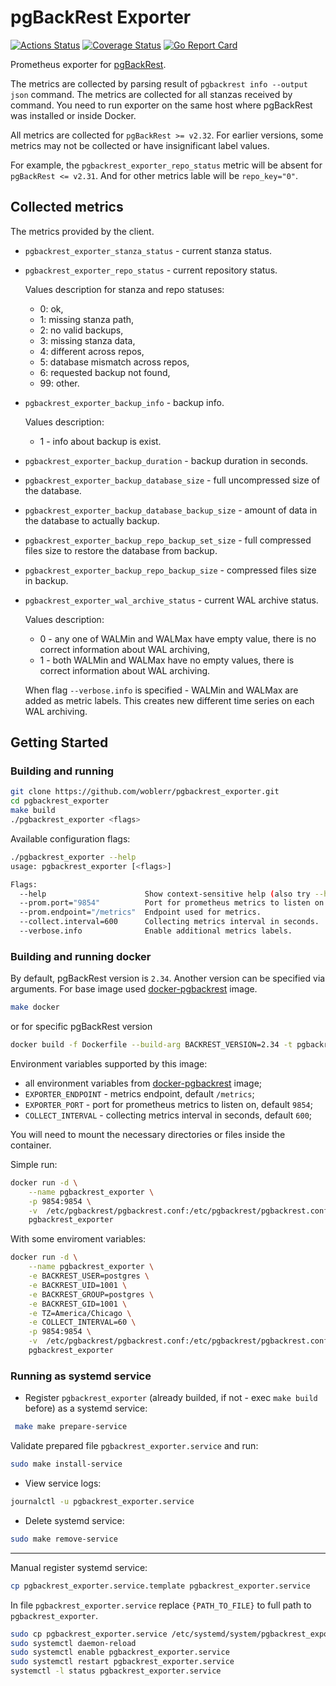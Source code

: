 # pgBackRest Exporter

[![Actions Status](https://github.com/woblerr/pgbackrest_exporter/workflows/build/badge.svg)](https://github.com/woblerr/pgbackrest_exporter/actions)
[![Coverage Status](https://coveralls.io/repos/github/woblerr/pgbackrest_exporter/badge.svg?branch=master)](https://coveralls.io/github/woblerr/pgbackrest_exporter?branch=master)
[![Go Report Card](https://goreportcard.com/badge/github.com/woblerr/pgbackrest_exporter)](https://goreportcard.com/report/github.com/woblerr/pgbackrest_exporter)

Prometheus exporter for [pgBackRest](https://pgbackrest.org/).

The metrics are collected by parsing result of `pgbackrest info --output json` command. The metrics are collected for all stanzas received by command. You need to run exporter on the same host where pgBackRest was installed or inside Docker.

All metrics are collected for `pgBackRest >= v2.32`.
For earlier versions, some metrics may not be collected or have insignificant label values.

For example, the `pgbackrest_exporter_repo_status` metric will be absent for `pgBackRest <= v2.31`.
And for other metrics lable will be `repo_key="0"`.

## Collected metrics

The metrics provided by the client.

* `pgbackrest_exporter_stanza_status` - current stanza status.
* `pgbackrest_exporter_repo_status` - current repository status.

    Values description for stanza and repo statuses:
    - 0: ok,
    - 1: missing stanza path,
    - 2: no valid backups,
    - 3: missing stanza data,
    - 4: different across repos,
    - 5: database mismatch across repos,
    - 6: requested backup not found,
    - 99: other.

* `pgbackrest_exporter_backup_info` - backup info.
    
    Values description:
     - 1 - info about backup is exist.

* `pgbackrest_exporter_backup_duration` - backup duration in seconds.
* `pgbackrest_exporter_backup_database_size` - full uncompressed size of the database.
* `pgbackrest_exporter_backup_database_backup_size` - amount of data in the database to actually backup.
* `pgbackrest_exporter_backup_repo_backup_set_size` - full compressed files size to restore the database from backup.
* `pgbackrest_exporter_backup_repo_backup_size` - compressed files size in backup.
* `pgbackrest_exporter_wal_archive_status` - current WAL archive status.

    Values description:
    - 0 - any one of WALMin and WALMax have empty value, there is no correct information about WAL archiving,
    - 1 - both WALMin and WALMax have no empty values, there is correct information about WAL archiving.

    When flag `--verbose.info` is specified - WALMin and WALMax are added as metric labels.
    This creates new different time series on each WAL archiving.

## Getting Started
### Building and running

```bash
git clone https://github.com/woblerr/pgbackrest_exporter.git
cd pgbackrest_exporter
make build
./pgbackrest_exporter <flags>
```

Available configuration flags:

```bash
./pgbackrest_exporter --help
usage: pgbackrest_exporter [<flags>]

Flags:
  --help                      Show context-sensitive help (also try --help-long and --help-man).
  --prom.port="9854"          Port for prometheus metrics to listen on.
  --prom.endpoint="/metrics"  Endpoint used for metrics.
  --collect.interval=600      Collecting metrics interval in seconds.
  --verbose.info              Enable additional metrics labels.
```

### Building and running docker
By default, pgBackRest version is `2.34`. Another version can be specified via arguments.
For base image used [docker-pgbackrest](https://github.com/woblerr/docker-pgbackrest) image.

```bash
make docker
```

or for specific pgBackRest version

```bash
docker build -f Dockerfile --build-arg BACKREST_VERSION=2.34 -t pgbackrest_exporter .
```

Environment variables supported by this image:
* all environment variables from [docker-pgbackrest](https://github.com/woblerr/docker-pgbackrest#docker-pgbackrest)  image;
* `EXPORTER_ENDPOINT` - metrics endpoint, default `/metrics`;
* `EXPORTER_PORT` - port for prometheus metrics to listen on, default `9854`;
* `COLLECT_INTERVAL` - collecting metrics interval in seconds, default `600`;

You will need to mount the necessary directories or files inside the container.

Simple run:

```bash
docker run -d \
    --name pgbackrest_exporter \
    -p 9854:9854 \
    -v  /etc/pgbackrest/pgbackrest.conf:/etc/pgbackrest/pgbackrest.conf \ 
    pgbackrest_exporter
```

With some enviroment variables:

```bash
docker run -d \
    --name pgbackrest_exporter \
    -e BACKREST_USER=postgres \
    -e BACKREST_UID=1001 \
    -e BACKREST_GROUP=postgres \
    -e BACKREST_GID=1001 \
    -e TZ=America/Chicago \
    -e COLLECT_INTERVAL=60 \
    -p 9854:9854 \
    -v  /etc/pgbackrest/pgbackrest.conf:/etc/pgbackrest/pgbackrest.conf \
    pgbackrest_exporter
```

### Running as systemd service

* Register `pgbackrest_exporter` (already builded, if not - exec `make build` before) as a systemd service:

```bash
 make make prepare-service
```

Validate prepared file `pgbackrest_exporter.service` and run:

```bash
sudo make install-service
```

* View service logs:

```bash
journalctl -u pgbackrest_exporter.service
```

* Delete systemd service:

```bash
sudo make remove-service
```

---
Manual register systemd service:

```bash
cp pgbackrest_exporter.service.template pgbackrest_exporter.service
```

In file `pgbackrest_exporter.service` replace `{PATH_TO_FILE}` to full path to `pgbackrest_exporter`.

```bash
sudo cp pgbackrest_exporter.service /etc/systemd/system/pgbackrest_exporter.service
sudo systemctl daemon-reload
sudo systemctl enable pgbackrest_exporter.service
sudo systemctl restart pgbackrest_exporter.service
systemctl -l status pgbackrest_exporter.service
```
